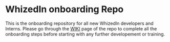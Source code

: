# WhizedIn onboarding Repo

This is the onboarding repository for all new WhizedIn developers and Interns. Please go through the [WIKI](https://github.com/whizedin/onborading/wiki) page of the repo to complete all the onboarding steps before starting with any further developement or training.
